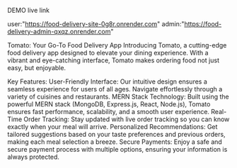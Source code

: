  DEMO live link

user:"https://food-delivery-site-0g8r.onrender.com"
admin:"https://food-delivery-admin-qxqz.onrender.com"


Tomato: Your Go-To Food Delivery App
Introducing Tomato, a cutting-edge food delivery app designed to elevate your dining experience. With a vibrant and eye-catching interface, Tomato makes ordering food not just easy, but enjoyable.

Key Features:
User-Friendly Interface: Our intuitive design ensures a seamless experience for users of all ages. Navigate effortlessly through a variety of cuisines and restaurants.
MERN Stack Technology: Built using the powerful MERN stack (MongoDB, Express.js, React, Node.js), Tomato ensures fast performance, scalability, and a smooth user experience.
Real-Time Order Tracking: Stay updated with live order tracking so you can know exactly when your meal will arrive.
Personalized Recommendations: Get tailored suggestions based on your taste preferences and previous orders, making each meal selection a breeze.
Secure Payments: Enjoy a safe and secure payment process with multiple options, ensuring your information is always protected.

